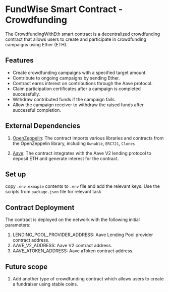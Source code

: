 # FundWise Smart Contract - Crowdfunding

The CrowdfundingWithEth smart contract is a decentralized crowdfunding contract that allows users to create and participate in crowdfunding campaigns using Ether (ETH).

## Features
- Create crowdfunding campaigns with a specified target amount.
- Contribute to ongoing campaigns by sending Ether.
- Contract earns interest on contributions through the Aave protocol.
- Claim participation certificates after a campaign is completed successfully.
- Withdraw contributed funds if the campaign fails.
- Allow the campaign receiver to withdraw the raised funds after successful completion.

## External Dependencies
1.  [OpenZeppelin](https://docs.openzeppelin.com/): The contract imports various libraries and contracts from the OpenZeppelin library, including `Ownable`, `ERC721`, `Clones` 

2.  [Aave](https://docs.aave.com/developers/v/2.0/the-core-protocol/weth-gateway): The contract integrates with the Aave V2 lending protocol to deposit ETH and generate interest for the contract. 


## Set up
copy `.env.exmaple` contents to `.env` file and add the relevant keys. Use the scripts from `package.json` file for relevant task


## Contract Deployment
The contract is deployed on the network with the following initial parameters:

1. LENDING_POOL_PROVIDER_ADDRESS: Aave Lending Pool provider contract address.
2. AAVE_V2_ADDRESS: Aave V2 contract address.
3. AAVE_ATOKEN_ADDRESS: Aave aToken contract address.

## Future scope
1. Add another type of crowdfunding contract which allows users to create a fundraiser using stable coins.
